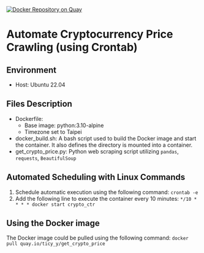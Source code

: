 [![Docker Repository on Quay](https://quay.io/repository/ticy_y/get_crypto_price/status "Docker Repository on Quay")](https://quay.io/repository/ticy_y/get_crypto_price)
# Automate Cryptocurrency Price Crawling (using Crontab)
## Environment
- Host: Ubuntu 22.04

## Files Description
- Dockerfile:
  - Base image: python:3.10-alpine
  - Timezone set to Taipei
- docker_build.sh: A bash script used to build the Docker image and start the container. It also defines the directory is mounted into a container.
- get_crypto_price.py: Python web scraping script utilizing `pandas`, `requests`, `BeautifulSoup`

## Automated Scheduling with Linux Commands
1. Schedule automatic execution using the following command: `crontab -e`
2. Add the following line to execute the container every 10 minutes: `*/10 * * * * docker start crypto_ctr`

## Using the Docker image
The Docker image could be pulled using the following command: `docker pull quay.io/ticy_y/get_crypto_price`
